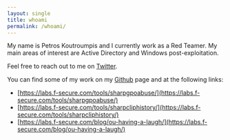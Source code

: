 ```yaml
---
layout: single
title: whoami
permalink: /whoami/
---
```


My name is Petros Koutroumpis and I currently work as a Red Teamer. My main areas of interest are Active Directory and Windows post-exploitation.

Feel free to reach out to me on [Twitter](https://twitter.com/pkb1s).

You can find some of my work on my [Github](https://github.com/pkb1s) page and at the following links:
* [https://labs.f-secure.com/tools/sharpgpoabuse/](https://labs.f-secure.com/tools/sharpgpoabuse/)
* [https://labs.f-secure.com/tools/sharpcliphistory/](https://labs.f-secure.com/tools/sharpcliphistory/)
* [https://labs.f-secure.com/blog/ou-having-a-laugh/](https://labs.f-secure.com/blog/ou-having-a-laugh/)
